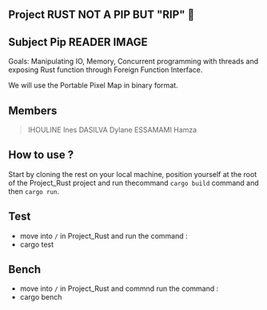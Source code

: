 ## Project RUST NOT A PIP BUT "RIP" :pushpin:


## Subject Pip READER IMAGE

Goals: Manipulating IO, Memory, Concurrent programming with threads and exposing Rust function through Foreign Function Interface.

We will use the Portable Pixel Map in binary format.


## Members

> IHOULINE Ines
> DASILVA Dylane
> ESSAMAMI Hamza

## How to use ?
Start by cloning the rest on your local machine, position yourself at the root of the Project_Rust project and run thecommand ```cargo build``` command and then 
```cargo run```.

## Test
- move into ```/``` in Project_Rust and run the command :
- cargo test
	
## Bench
- move into ```/``` in Project_Rust and commnd run the command :
- cargo bench

